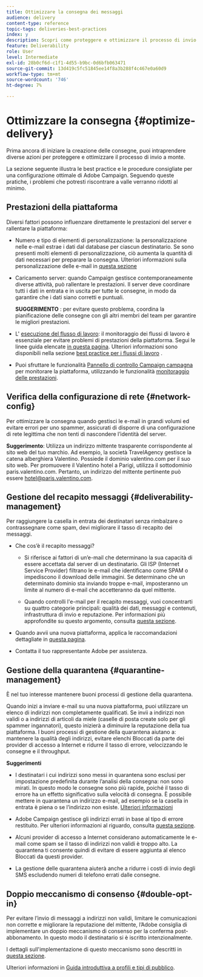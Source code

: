 ```yaml
---
title: Ottimizzare la consegna dei messaggi
audience: delivery
content-type: reference
topic-tags: deliveries-best-practices
index: y
description: Scopri come proteggere e ottimizzare il processo di invio a monte.
feature: Deliverability
role: User
level: Intermediate
exl-id: 28b0cf6d-c1f1-4d55-b9bc-0d6bfb063471
source-git-commit: 13d419c5fc51845ee14f8a3b288f4c467e0a60d9
workflow-type: tm+mt
source-wordcount: '746'
ht-degree: 7%

---
```


# Ottimizzare la consegna {#optimize-delivery}

Prima ancora di iniziare la creazione delle consegne, puoi intraprendere diverse azioni per proteggere e ottimizzare il processo di invio a monte.

La sezione seguente illustra le best practice e le procedure consigliate per una configurazione ottimale di Adobe Campaign. Seguendo queste pratiche, i problemi che potresti riscontrare a valle verranno ridotti al minimo.

## Prestazioni della piattaforma

Diversi fattori possono influenzare direttamente le prestazioni del server e rallentare la piattaforma:

* Numero e tipo di elementi di personalizzazione: la personalizzazione nelle e-mail estrae i dati dal database per ciascun destinatario. Se sono presenti molti elementi di personalizzazione, ciò aumenta la quantità di dati necessari per preparare la consegna.  Ulteriori informazioni sulla personalizzazione delle e-mail in [questa sezione](../../designing/using/personalization.md)

* Caricamento server: quando Campaign gestisce contemporaneamente diverse attività, può rallentare le prestazioni. Il server deve coordinare tutti i dati in entrata e in uscita per tutte le consegne, in modo da garantire che i dati siano corretti e puntuali.

   **SUGGERIMENTO** : per evitare questo problema, coordina la pianificazione delle consegne con gli altri membri del team per garantire le migliori prestazioni.

* L&#39; [esecuzione del flusso di lavoro](../../automating/using/about-workflow-execution.md): il monitoraggio dei flussi di lavoro è essenziale per evitare problemi di prestazioni della piattaforma. Segui le linee guida elencate [in questa pagina](../../automating/using/monitoring-workflow-execution.md). Ulteriori informazioni sono disponibili nella sezione [best practice per i flussi di lavoro](../../automating/using/best-practices-workflows.md) .

* Puoi sfruttare le funzionalità [Pannello di controllo Campaign campagna](https://experienceleague.adobe.com/docs/control-panel/using/discover-control-panel/key-features.html?lang=it) per monitorare la piattaforma, utilizzando le funzionalità [monitoraggio delle prestazioni](https://experienceleague.adobe.com/docs/control-panel/using/performance-monitoring/about-performance-monitoring.html).

## Verifica della configurazione di rete {#network-config}

Per ottimizzare la consegna quando gestisci le e-mail in grandi volumi ed evitare errori per uno spammer, assicurati di disporre di una configurazione di rete legittima che non tenti di nascondere l’identità del server.

**Suggerimento**: Utilizza un indirizzo mittente trasparente corrispondente al sito web del tuo marchio. Ad esempio, la società TravelAgency gestisce la catena alberghiera Valentino. Possiede il dominio valentino.com per il suo sito web. Per promuovere il Valentino hotel a Parigi, utilizza il sottodominio paris.valentino.com. Pertanto, un indirizzo del mittente pertinente può essere hotel@paris.valentino.com.

## Gestione del recapito messaggi {#deliverability-management}

Per raggiungere la casella in entrata dei destinatari senza rimbalzare o contrassegnare come spam, devi migliorare il tasso di recapito dei messaggi.

* Che cos’è il recapito messaggi?

   * Si riferisce ai fattori di un’e-mail che determinano la sua capacità di essere accettata dal server di un destinatario. Gli ISP (Internet Service Provider) filtrano le e-mail che identificano come SPAM o impediscono il download delle immagini. Se determinano che un determinato dominio sta inviando troppe e-mail, imposteranno un limite al numero di e-mail che accetteranno da quel mittente.

   * Quando controlli l&#39;e-mail per il recapito messaggi, vuoi concentrarti su quattro categorie principali: qualità dei dati, messaggi e contenuti, infrastruttura di invio e reputazione. Per informazioni più approfondite su questo argomento, consulta [questa sezione](../../sending/using/about-deliverability.md).

* Quando avvii una nuova piattaforma, applica le raccomandazioni dettagliate in [questa pagina](https://experienceleague.adobe.com/docs/deliverability-learn/deliverability-best-practice-guide/transition-process/switching-email-platforms.html#transition-process).

* Contatta il tuo rappresentante Adobe per assistenza.

## Gestione della quarantena {#quarantine-management}

È nel tuo interesse mantenere buoni processi di gestione della quarantena.

Quando inizi a inviare e-mail su una nuova piattaforma, puoi utilizzare un elenco di indirizzi non completamente qualificati. Se invii a indirizzi non validi o a indirizzi di articoli da miele (caselle di posta create solo per gli spammer ingannatori), questo inizierà a diminuire la reputazione della tua piattaforma. I buoni processi di gestione della quarantena aiutano a: mantenere la qualità degli indirizzi, evitare elenchi Bloccati da parte dei provider di accesso a Internet e ridurre il tasso di errore, velocizzando le consegne e il throughput.

**Suggerimenti**

* I destinatari i cui indirizzi sono messi in quarantena sono esclusi per impostazione predefinita durante l’analisi della consegna: non sono mirati. In questo modo le consegne sono più rapide, poiché il tasso di errore ha un effetto significativo sulla velocità di consegna. È possibile mettere in quarantena un indirizzo e-mail, ad esempio se la casella in entrata è piena o se l’indirizzo non esiste. [Ulteriori informazioni](../../sending/using/understanding-quarantine-management.md#identifying-quarantined-addresses)

* Adobe Campaign gestisce gli indirizzi errati in base al tipo di errore restituito. Per ulteriori informazioni al riguardo, consulta [questa sezione](../../sending/using/understanding-quarantine-management.md).

* Alcuni provider di accesso a Internet considerano automaticamente le e-mail come spam se il tasso di indirizzi non validi è troppo alto. La quarantena ti consente quindi di evitare di essere aggiunta al elenco Bloccati da questi provider.

* La gestione delle quarantena aiuterà anche a ridurre i costi di invio degli SMS escludendo numeri di telefono errati dalle consegne.

## Doppio meccanismo di consenso {#double-opt-in}

Per evitare l’invio di messaggi a indirizzi non validi, limitare le comunicazioni non corrette e migliorare la reputazione del mittente, l’Adobe consiglia di implementare un doppio meccanismo di consenso per la conferma post-abbonamento. In questo modo il destinatario si è iscritto intenzionalmente.

I dettagli sull&#39;implementazione di questo meccanismo sono descritti in [questa sezione](../../audiences/using/about-opt-in-and-opt-out-in-campaign.md).

Ulteriori informazioni in [Guida introduttiva a profili e tipi di pubblico](../../audiences/using/get-started-profiles-and-audiences.md).
